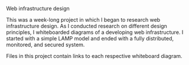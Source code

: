 Web infrastructure design

This was a week-long project in which I began to research web infrastructure
design. As I conducted research on different design principles, I
whiteboarded diagrams of a developing web infrastructure. I started with a
simple LAMP model and ended with a fully distributed, monitored, and secured
system.

Files in this project contain links to each respective whiteboard diagram.

